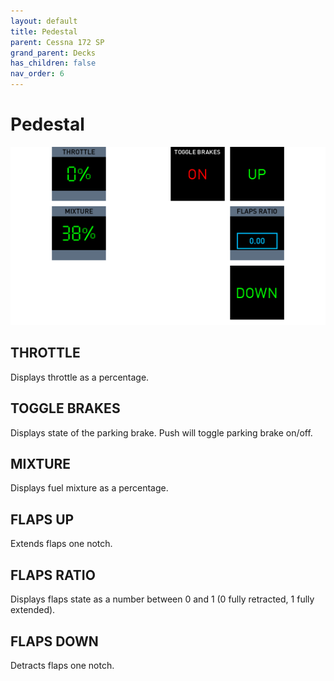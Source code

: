 ```yaml
---
layout: default
title: Pedestal
parent: Cessna 172 SP
grand_parent: Decks
has_children: false
nav_order: 6
---
```


# Pedestal
![](../../assets/images/pedestal.png)

## THROTTLE
Displays throttle as a percentage.

## TOGGLE BRAKES
Displays state of the parking brake. Push will toggle parking brake on/off.

## MIXTURE
Displays fuel mixture as a percentage.

## FLAPS UP
Extends flaps one notch.

## FLAPS RATIO
Displays flaps state as a number between 0 and 1 (0 fully retracted, 1 fully extended).

## FLAPS DOWN
Detracts flaps one notch.
